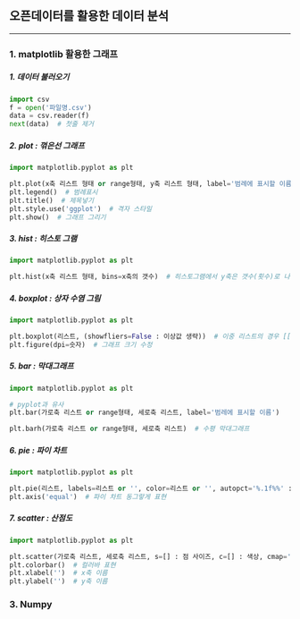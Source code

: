 ## 오픈데이터를 활용한 데이터 분석

<hr>

### 1. matplotlib 활용한 그래프


##### 	1. 데이터 불러오기

```python
import csv
f = open('파일명.csv')
data = csv.reader(f)
next(data)  # 첫줄 제거
```



##### 2. plot : 꺾은선 그래프

```python
import matplotlib.pyplot as plt

plt.plot(x축 리스트 형태 or range형태, y축 리스트 형태, label='범례에 표시할 이름', color='선 색상', ls='라인 스타일')
plt.legend()  # 범례표시
plt.title()  # 제목넣기
plt.style.use('ggplot')  # 격자 스타일
plt.show()  # 그래프 그리기
```

 

##### 3. hist : 히스토 그램

```python
import matplotlib.pyplot as plt

plt.hist(x축 리스트 형태, bins=x축의 갯수)  # 히스토그램에서 y축은 갯수(횟수)로 나타남
```

 

##### 	4. boxplot : 상자 수염 그림

```python
import matplotlib.pyplot as plt

plt.boxplot(리스트, (showfliers=False : 이상값 생략))  # 이중 리스트의 경우 [[], []] x축이 내부 리스트 갯수만큼 나뉨
plt.figure(dpi=숫자)  # 그래프 크기 수정
```

 

##### 	5. bar : 막대그래프

```python
import matplotlib.pyplot as plt

# pyplot과 유사
plt.bar(가로축 리스트 or range형태, 세로축 리스트, label='범레에 표시할 이름')

plt.barh(가로축 리스트 or range형태, 세로축 리스트)  # 수평 막대그래프
```

 

##### 6. pie : 파이 차트

```python
import matplotlib.pyplot as plt

plt.pie(리스트, labels=리스트 or '', color=리스트 or '', autopct='%.1f%%' : 백분율 1자리까지 나타냄, startangle = 90 : 시작 각도를 90도 부터, explode=(0, 0, 0.1) : 3번째 요소를 0.1만큼 부각시킴)
plt.axis('equal')  # 파이 차트 동그랗게 표현
```

 

##### 	7. scatter : 산점도

```python
import matplotlib.pyplot as plt

plt.scatter(가로축 리스트, 세로축 리스트, s=[] : 점 사이즈, c=[] : 색상, cmap='jet' : 컬러바 색상 빨~보, alpha=숫자 : 투명도)
plt.colorbar()  # 컬러바 표현
plt.xlabel('')  # x축 이름
plt.ylabel('')  # y축 이름
```

 

### 3. Numpy




